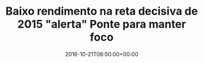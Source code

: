 ---
layout: post
title: "Baixo rendimento na reta decisiva de 2015 \"alerta\" Ponte para manter foco
"
date: 2016-10-21T08:50:00+00:00
external_link: "http://globoesporte.globo.com/sp/campinas-e-regiao/futebol/times/ponte-preta/noticia/2016/10/baixo-rendimento-na-reta-decisiva-de-2015-alerta-ponte-para-manter-foco.html"
categories: news globo.com
---